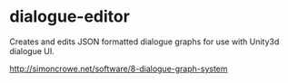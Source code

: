 # dialogue-editor
Creates and edits JSON formatted dialogue graphs for use with Unity3d dialogue UI.

http://simoncrowe.net/software/8-dialogue-graph-system

